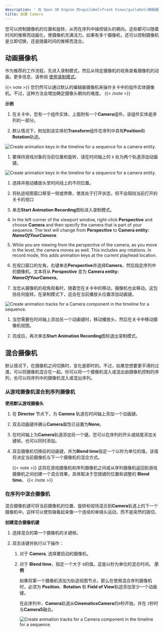 ```yaml
---
description: ' 在 Open 3D Engine 的<guilabel>Track View</guilabel>编辑器中移动摄像机。 '
title: 放置 Camera
---
```


您可以控制摄像机的位置和旋转，从而在序列中操控镜头的朝向。这些都可以随着时间的推移而动画化，使摄像机充满活力。如果有多个摄像机，还可以控制摄像机是立即切换，还是随着时间的推移而混合。

## 动画摄像机

作为推荐的工作流程，先进入录制模式，然后从特定摄像机的视角查看摄像机的动画。更多信息，请参阅 [使用录制模式](/docs/user-guide/visualization/cinematics/using-record-mode/)。

{{< note >}}
您仍然可以通过默认的编辑器摄像机来操作关卡中的组件实体摄像机。不过，这种方法会增加确定摄像头朝向的难度。
{{< /note >}}

**示例**

1. 在关卡中，您有一个组件实体，上面附有一个**Camera**组件。该组件实体是序列的一部分。

1. 默认情况下，附加到该实体的**Transform**组件在序列中具有**Position**和**Rotation**轨迹。

![Create animation keys in the timeline for a sequence for a camera entity.](/images/user-guide/cinematics/cinematics-track-view-editor-using-record-mode-4.png)

1. 要保持游戏对象的当前位置和旋转，请在时间轴上的 `0` 处为两个轨道添加动画键。

![Create animation keys in the timeline for a sequence for a camera entity.](/images/user-guide/cinematics/cinematics-track-view-editor-using-record-mode-5.png)

1. 选择并拖动播放头至时间线上的不同位置。

1. 将轨迹视图窗口移至一侧或停靠，使其处于打开状态，但不会阻挡当前打开的关卡的视口

1. 单击**Start Animation Recording**图标进入录制模式。

1. In the left-corner of the viewport window, right-click **Perspective** and choose **Camera** and then specify the camera that is part of your sequence. The text will change from **Perspective** to **Camera entity: *NameOfYourCamera***.

1. While you are viewing from the perspective of the camera, as you move in the level, the camera moves as well. This includes any rotations. In record mode, this adds animation keys at the current playhead location.

1. 在视口窗口的左角，右键单击**Perspective**并选择**Camera**，然后指定序列中的摄像机。文本将从 **Perspective** 变为 **Camera entity: *NameOfYourCamera***。

1. 当您从摄像机的视角观看时，随着您在关卡中的移动，摄像机也会移动。这包括任何旋转。在录制模式下，这会在当前播放头位置添加动画键。

![Create animation tracks for a Camera component in the timeline for a sequence.](/images/user-guide/cinematics/cinematics-track-view-editor-using-record-mode-6.png)

1. 当您需要在时间轴上添加另一个动画键时，移动播放头，然后在关卡中移动摄像机视图。

1. 完成后，再次单击**Start Animation Recording**图标退出录制模式。

## 混合摄像机

默认情况下，在摄像机之间切换时，变化是即时的。不过，如果您想要更平滑的过渡，可以将摄像机混合在一起。你可以将一个摄像机混入或混出由摄像机控制的序列，也可以将序列中的摄像机混入或混出序列。

### 从游戏摄像机混合到序列摄像机

**使用默认游戏摄像头**

1. 在 **Director** 节点下，为 **Camera** 轨道在时间轴上添加一个动画键。

1. 双击动画键并确认**Camera**属性已设置为**None**。

1. 在时间轴上为**Camera**轨道添加另一个键。您可以在序列的开头或结尾添加关键帧，也可以同时添加。

1. 双击摄像机切换前的动画键，并为**Blend time**指定一个以秒为单位的值。该值将决定当前摄像机与下一个摄像机的混合方式。

    {{< note >}}
   这将在游戏摄像机和序列摄像机之间或从序列摄像机返回到游戏摄像机之间创建一个混合效果，具体取决于您按键的位置和调整的 **Blend time**。
{{< /note >}}

### 在序列中混合摄像机

混合摄像机键可将当前摄像机的位置、旋转和视场混合到**Camera**轨道上的下一个摄像机中。这样可以使剪辑看起来像一个连续的单镜头运动，而不是突然的跳切。

**创建混合摄像机键**

1. 选择混合的第一个摄像机的关键帧。

1. 双击该键并执行以下操作：

   1. 对于 **Camera**, 选择要启动的摄像机。

   1. 对于 **Blend time**，指定一个大于 `0`的值。这是以秒为单位的混合时间。
**示例**

      如果将第一个摄像机添加为轨迹视图节点，那么在使用混合序列摄像机时，必须为 **Position**、**Rotation** 和 **Field of View**轨迹添加至少一个动画键。

      在此序列中，**Camera**轨道从**CinematicsCamera**的`0`秒开始，并在 `2`秒时与**Camera5**融合。

      ![Create animation tracks for a Camera component in the timeline for a sequence.](/images/user-guide/cinematics/cinematics-track-view-editor-blending-cameras-in-sequences.png)
